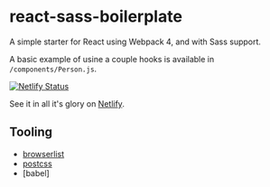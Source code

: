 # react-sass-boilerplate

A simple starter for React using Webpack 4, and with Sass support.

A basic example of usine a couple hooks is available in `/components/Person.js`.

[![Netlify Status](https://api.netlify.com/api/v1/badges/a6fa33ee-4294-470c-9672-23ae37c389aa/deploy-status)](https://app.netlify.com/sites/webpack4-react-fav-people/deploys)

See it in all it's glory on [Netlify](https://webpack4-react-fav-people.netlify.com/).

## Tooling

- [browserlist](https://github.com/browserslist/browserslist)
- [postcss](https://github.com/postcss)
- [babel]
